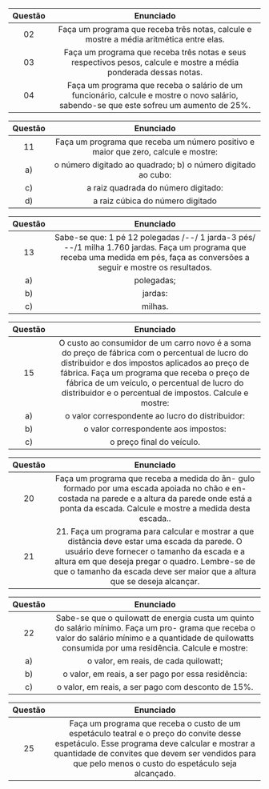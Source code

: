 Questão | Enunciado
:---------: | :------:
02 | Faça um programa que receba três notas, calcule e mostre a média aritmética entre elas.
03|Faça um programa que receba três notas e seus respectivos pesos, calcule e mostre a média ponderada dessas notas.
04|Faça um programa que receba o salário de um funcionário, calcule e mostre o novo salário, sabendo-se que este sofreu um aumento de 25%.

Questão | Enunciado
:---------: | :------:
11|Faça um programa que receba um número positivo e maior que zero, calcule e mostre:
a)| o número digitado ao quadrado; b) o número digitado ao cubo:
c)| a raiz quadrada do número digitado:
d)| a raiz cúbica do número digitado

Questão | Enunciado
:---------: | :------:
13|Sabe-se que: 1 pé 12 polegadas /--/ 1 jarda-3 pés/ --/1 milha 1.760 jardas. Faça um programa que receba uma medida em pés, faça as conversões a seguir e mostre os resultados.
a)| polegadas;
b) |jardas:
c)| milhas.

Questão | Enunciado
:---------: | :------:
15| O custo ao consumidor de um carro novo é a soma do preço de fábrica com o percentual de lucro do distribuidor e dos impostos aplicados ao preço de fábrica. Faça um programa que receba o preço de fábrica de um veículo, o percentual de lucro do distribuidor e o percentual de impostos. Calcule e mostre:
a)| o valor correspondente ao lucro do distribuidor:
b)| o valor correspondente aos impostos:
c)| o preço final do veículo.

Questão | Enunciado
:---------: | :------:
20|  Faça um programa que receba a medida do ân- gulo formado por uma escada apoiada no chão e en- costada na parede e a altura da parede onde está a ponta da escada. Calcule e mostre a medida desta escada..
21| 21. Faça um programa para calcular e mostrar a que distância deve estar uma escada da parede. O usuário deve fornecer o tamanho da escada e a altura em que deseja pregar o quadro. Lembre-se de que o tamanho da escada deve ser maior que a altura que se deseja alcançar.

Questão | Enunciado
:---------: | :------:
22|Sabe-se que o quilowatt de energia custa um quinto do salário mínimo. Faça um pro- grama que receba o valor do salário mínimo e a quantidade de quilowatts consumida por uma residência. Calcule e mostre:
a)| o valor, em reais, de cada quilowatt;
b)| o valor, em reais, a ser pago por essa residência:
c)| o valor, em reais, a ser pago com desconto de 15%.

Questão | Enunciado
:---------: | :------:
25| Faça um programa que receba o custo de um espetáculo teatral e o preço do convite desse espetáculo. Esse programa deve calcular e mostrar a quantidade de convites que devem ser vendidos para que pelo menos o custo do espetáculo seja alcançado.

